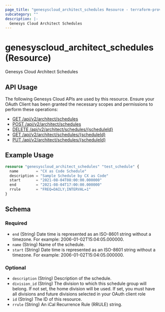 ```yaml
---
page_title: "genesyscloud_architect_schedules Resource - terraform-provider-genesyscloud"
subcategory: ""
description: |-
  Genesys Cloud Architect Schedules
---
```

# genesyscloud_architect_schedules (Resource)

Genesys Cloud Architect Schedules

## API Usage
The following Genesys Cloud APIs are used by this resource. Ensure your OAuth Client has been granted the necessary scopes and permissions to perform these operations:

* [GET /api/v2/architect/schedules](https://developer.genesys.cloud/api/rest/v2/architect/#get-api-v2-architect-schedules)
* [POST /api/v2/architect/schedules](https://developer.genesys.cloud/api/rest/v2/architect/#post-api-v2-architect-schedules)
* [DELETE /api/v2/architect/schedules/{scheduleId}](https://developer.genesys.cloud/api/rest/v2/architect/#delete-api-v2-architect-schedules--scheduleId-)
* [GET /api/v2/architect/schedules/{scheduleId}](https://developer.genesys.cloud/api/rest/v2/architect/#get-api-v2-architect-schedules--scheduleId-)
* [PUT /api/v2/architect/schedules/{scheduleId}](https://developer.genesys.cloud/api/rest/v2/architect/#put-api-v2-architect-schedules--scheduleId-)

## Example Usage

```terraform
resource "genesyscloud_architect_schedules" "test_schedule" {
  name        = "CX as Code Schedule"
  description = "Sample Schedule by CX as Code"
  start       = "2021-08-04T08:00:00.000000"
  end         = "2021-08-04T17:00:00.000000"
  rrule       = "FREQ=DAILY;INTERVAL=1"
}
```

<!-- schema generated by tfplugindocs -->
## Schema

### Required

- `end` (String) Date time is represented as an ISO-8601 string without a timezone. For example: 2006-01-02T15:04:05.000000.
- `name` (String) Name of the schedule.
- `start` (String) Date time is represented as an ISO-8601 string without a timezone. For example: 2006-01-02T15:04:05.000000.

### Optional

- `description` (String) Description of the schedule.
- `division_id` (String) The division to which this schedule group will belong. If not set, the home division will be used. If set, you must have all divisions and future divisions selected in your OAuth client role
- `id` (String) The ID of this resource.
- `rrule` (String) An iCal Recurrence Rule (RRULE) string.

